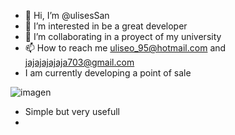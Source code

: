 - 👋 Hi, I’m @ulisesSan
- 👀 I’m interested in be a great developer
- 💞️ I’m collaborating in a proyect of my university
- 📫 How to reach me uliseo_95@hotmail.com and jajajajajaja703@gmail.com
- I am currently developing a point of sale

![imagen](https://user-images.githubusercontent.com/37051136/131366575-58a8f20f-f005-4097-bde1-1156e092eeda.png)

- Simple but very usefull
- 

<!---
ulisesSan/ulisesSan is a ✨ special ✨ repository because its `README.md` (this file) appears on your GitHub profile.
You can click the Preview link to take a look at your changes.
--->
